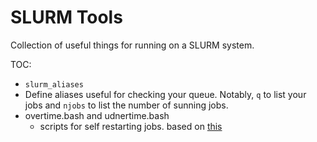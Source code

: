 # SLURM Tools
Collection of useful things for running on a SLURM system.

TOC:
 - `slurm_aliases`
  - Define aliases useful for checking your queue. Notably, `q` to list your jobs and `njobs` to list the number of sunning jobs.
- overtime.bash and udnertime.bash
  - scripts for self restarting jobs. based on [this](https://tinyurl.com/selfrestart)
